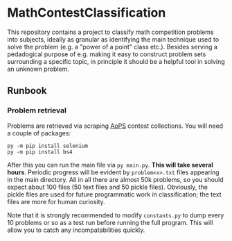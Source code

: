 # MathContestClassification

This repository contains a project to classify math competition problems into subjects, ideally as granular as identifying the main technique used to solve the problem (e.g. a "power of a point" class etc.). Besides serving a pedadogical purpose of e.g. making it easy to construct problem sets surrounding a specific topic, in principle it should be a helpful tool in solving an unknown problem.

## Runbook

### Problem retrieval

Problems are retrieved via scraping [AoPS](artofproblemsolving.com) contest collections. You will need a couple of packages:

```
py -m pip install selenium
py -m pip install bs4
```

After this you can run the main file via `py main.py`. **This will take several hours**. Periodic progress will be evident by `problem<x>.txt` files appearing in the main directory. All in all there are almost 50k problems, so you should expect about 100 files (50 text files and 50 pickle files). Obviously, the pickle files are used for future programmatic work in classification; the text files are more for human curiosity.

Note that it is strongly recommended to modify `constants.py` to dump every 10 problems or so as a test run before running the full program. This will allow you to catch any incompatabilities quickly.
